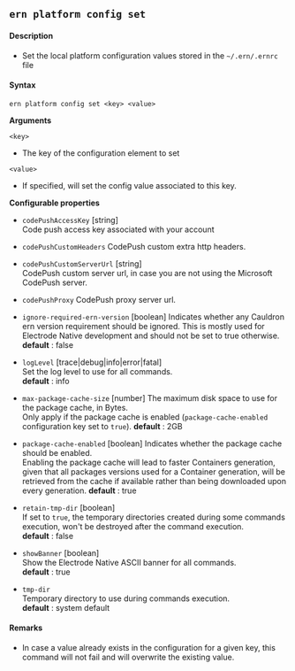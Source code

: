## `ern platform config set`

#### Description

* Set the local platform configuration values stored in the `~/.ern/.ernrc` file  

#### Syntax

`ern platform config set <key> <value>`

**Arguments**

`<key>`

* The key of the configuration element to set

`<value>`

* If specified, will set the config value associated to this key. 

**Configurable properties**

- `codePushAccessKey` [string]   
Code push access key associated with your account 

- `codePushCustomHeaders`
CodePush custom extra http headers.

- `codePushCustomServerUrl` [string]  
CodePush custom server url, in case you are not using the Microsoft CodePush server.  

- `codePushProxy`
CodePush proxy server url.

- `ignore-required-ern-version` [boolean]
Indicates whether any Cauldron ern version requirement should be ignored.
This is mostly used for Electrode Native development and should not be set to true otherwise.
**default** : false

- `logLevel` [trace|debug|info|error|fatal]  
Set the log level to use for all commands.  
**default** : info

- `max-package-cache-size` [number]
The maximum disk space to use for the package cache, in Bytes.  
Only apply if the package cache is enabled (`package-cache-enabled` configuration key set to `true`).
**default** : 2GB

- `package-cache-enabled` [boolean]
Indicates whether the package cache should be enabled.  
Enabling the package cache will lead to faster Containers generation, given that all packages versions used for a Container generation, will be retrieved from the cache if available rather than being downloaded upon every generation.
**default** : true  

- `retain-tmp-dir` [boolean]   
If set to `true`, the temporary directories created during some commands execution, won't be destroyed after the command execution.  
**default** : false

- `showBanner` [boolean]  
Show the Electrode Native ASCII banner for all commands.  
**default** : true

- `tmp-dir`  
Temporary directory to use during commands execution.  
**default** : system default

#### Remarks
 
* In case a value already exists in the configuration for a given key, this command will not fail and will overwrite the existing value.

[Electrode Native bundle store server]: https://github.com/electrode-io/ern-bundle-store